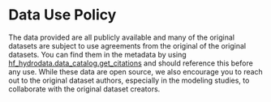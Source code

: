# Data Use Policy

The data provided are all publicly available and many of the original datasets are subject 
to use agreements from the original of the original datasets.  You can find them in the metadata 
by using [hf_hydrodata.data_catalog.get_citations](https://hf-hydrodata.readthedocs.io/en/latest/hf_hydrodata.data_catalog.html#hf_hydrodata.data_catalog.get_citations)
and should reference this before any use. While these data are open source,
we also encourage you to reach out to the original dataset authors, especially in the modeling studies, 
to collaborate with the original dataset creators.
